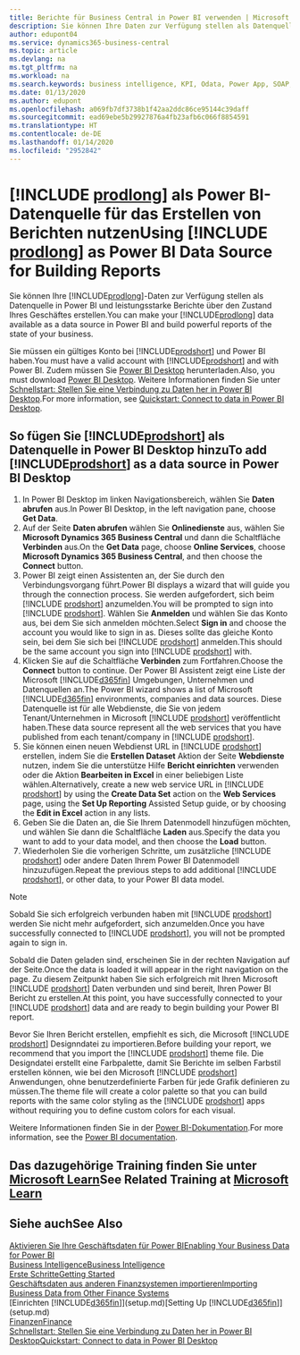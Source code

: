 ```yaml
---
title: Berichte für Business Central in Power BI verwenden | Microsoft Docs
description: Sie können Ihre Daten zur Verfügung stellen als Datenquelle in Power BI und leistungsstarke Berichte über den Zustand Ihres Geschäftes erstellen.
author: edupont04
ms.service: dynamics365-business-central
ms.topic: article
ms.devlang: na
ms.tgt_pltfrm: na
ms.workload: na
ms.search.keywords: business intelligence, KPI, Odata, Power App, SOAP, analysis
ms.date: 01/13/2020
ms.author: edupont
ms.openlocfilehash: a069fb7df3738b1f42aa2ddc86ce95144c39daff
ms.sourcegitcommit: ead69ebe5b29927876a4fb23afb6c066f8854591
ms.translationtype: HT
ms.contentlocale: de-DE
ms.lasthandoff: 01/14/2020
ms.locfileid: "2952842"
---
```

# <a name="using-include-prodlongincludesprodlongmd-as-power-bi-data-source-for-building-reports"></a><span data-ttu-id="72fe6-103">[!INCLUDE [prodlong](includes/prodlong.md)] als Power BI-Datenquelle für das Erstellen von Berichten nutzen</span><span class="sxs-lookup"><span data-stu-id="72fe6-103">Using [!INCLUDE [prodlong](includes/prodlong.md)] as Power BI Data Source for Building Reports</span></span>

<span data-ttu-id="72fe6-104">Sie können Ihre [!INCLUDE[prodlong](includes/prodlong.md)]-Daten zur Verfügung stellen als Datenquelle in Power BI und leistungsstarke Berichte über den Zustand Ihres Geschäftes erstellen.</span><span class="sxs-lookup"><span data-stu-id="72fe6-104">You can make your [!INCLUDE[prodlong](includes/prodlong.md)] data available as a data source in Power BI and build powerful reports of the state of your business.</span></span>  

<span data-ttu-id="72fe6-105">Sie müssen ein gültiges Konto bei [!INCLUDE[prodshort](includes/prodshort.md)] und Power BI haben.</span><span class="sxs-lookup"><span data-stu-id="72fe6-105">You must have a valid account with [!INCLUDE[prodshort](includes/prodshort.md)] and with Power BI.</span></span> <span data-ttu-id="72fe6-106">Zudem müssen Sie [Power BI Desktop](https://powerbi.microsoft.com/desktop/) herunterladen.</span><span class="sxs-lookup"><span data-stu-id="72fe6-106">Also, you must download [Power BI Desktop](https://powerbi.microsoft.com/desktop/).</span></span> <span data-ttu-id="72fe6-107">Weitere Informationen finden Sie unter [Schnellstart: Stellen Sie eine Verbindung zu Daten her in Power BI Desktop](/power-bi/desktop-quickstart-connect-to-data).</span><span class="sxs-lookup"><span data-stu-id="72fe6-107">For more information, see [Quickstart: Connect to data in Power BI Desktop](/power-bi/desktop-quickstart-connect-to-data).</span></span>  

## <a name="to-add-includeprodshortincludesprodshortmd-as-a-data-source-in-power-bi-desktop"></a><span data-ttu-id="72fe6-108">So fügen Sie [!INCLUDE[prodshort](includes/prodshort.md)] als Datenquelle in Power BI Desktop hinzu</span><span class="sxs-lookup"><span data-stu-id="72fe6-108">To add [!INCLUDE[prodshort](includes/prodshort.md)] as a data source in Power BI Desktop</span></span>

1. <span data-ttu-id="72fe6-109">In Power BI Desktop im linken Navigationsbereich, wählen Sie **Daten abrufen** aus.</span><span class="sxs-lookup"><span data-stu-id="72fe6-109">In Power BI Desktop, in the left navigation pane, choose **Get Data**.</span></span>
2. <span data-ttu-id="72fe6-110">Auf der Seite **Daten abrufen** wählen Sie **Onlinedienste** aus, wählen Sie **Microsoft Dynamics 365 Business Central** und dann die Schaltfläche **Verbinden** aus.</span><span class="sxs-lookup"><span data-stu-id="72fe6-110">On the **Get Data** page, choose **Online Services**, choose **Microsoft Dynamics 365 Business Central**, and then choose the **Connect** button.</span></span>
3. <span data-ttu-id="72fe6-111">Power BI zeigt einen Assistenten an, der Sie durch den Verbindungsvorgang führt.</span><span class="sxs-lookup"><span data-stu-id="72fe6-111">Power BI displays a wizard that will guide you through the connection process.</span></span> <span data-ttu-id="72fe6-112">Sie werden aufgefordert, sich beim [!INCLUDE [prodshort](includes/prodshort.md)] anzumelden.</span><span class="sxs-lookup"><span data-stu-id="72fe6-112">You will be prompted to sign into [!INCLUDE [prodshort](includes/prodshort.md)].</span></span> <span data-ttu-id="72fe6-113">Wählen Sie **Anmelden** und wählen Sie das Konto aus, bei dem Sie sich anmelden möchten.</span><span class="sxs-lookup"><span data-stu-id="72fe6-113">Select **Sign in** and choose the account you would like to sign in as.</span></span> <span data-ttu-id="72fe6-114">Dieses sollte das gleiche Konto sein, bei dem Sie sich bei [!INCLUDE [prodshort](includes/prodshort.md)] anmelden.</span><span class="sxs-lookup"><span data-stu-id="72fe6-114">This should be the same account you sign into [!INCLUDE [prodshort](includes/prodshort.md)] with.</span></span>
4. <span data-ttu-id="72fe6-115">Klicken Sie auf die Schaltfläche **Verbinden** zum Fortfahren.</span><span class="sxs-lookup"><span data-stu-id="72fe6-115">Choose the **Connect** button to continue.</span></span> <span data-ttu-id="72fe6-116">Der Power BI Assistent zeigt eine Liste der Microsoft [!INCLUDE[d365fin](includes/d365fin_md.md)] Umgebungen, Unternehmen und Datenquellen an.</span><span class="sxs-lookup"><span data-stu-id="72fe6-116">The Power BI wizard shows a list of Microsoft [!INCLUDE[d365fin](includes/d365fin_md.md)] environments, companies and data sources.</span></span> <span data-ttu-id="72fe6-117">Diese Datenquelle ist für alle Webdienste, die Sie von jedem Tenant/Unternehmen in Microsoft [!INCLUDE [prodshort](includes/prodshort.md)] veröffentlicht haben.</span><span class="sxs-lookup"><span data-stu-id="72fe6-117">These data source represent all the web services that you have published from each tenant/company in [!INCLUDE [prodshort](includes/prodshort.md)].</span></span>
5. <span data-ttu-id="72fe6-118">Sie können einen neuen Webdienst URL in [!INCLUDE [prodshort](includes/prodshort.md)] erstellen, indem Sie die **Erstellen Dataset** Aktion der Seite **Webdienste** nutzen, indem Sie die unterstütze Hilfe **Bericht einrichten** verwenden oder die Aktion **Bearbeiten in Excel** in einer beliebigen Liste wählen.</span><span class="sxs-lookup"><span data-stu-id="72fe6-118">Alternatively, create a new web service URL in [!INCLUDE [prodshort](includes/prodshort.md)] by using the **Create Data Set** action on the **Web Services** page, using the **Set Up Reporting** Assisted Setup guide, or by choosing the **Edit in Excel** action in any lists.</span></span>
6. <span data-ttu-id="72fe6-119">Geben Sie die Daten an, die Sie Ihrem Datenmodell hinzufügen möchten, und wählen Sie dann die Schaltfläche **Laden** aus.</span><span class="sxs-lookup"><span data-stu-id="72fe6-119">Specify the data you want to add to your data model, and then choose the **Load** button.</span></span>
7. <span data-ttu-id="72fe6-120">Wiederholen Sie die vorherigen Schritte, um zusätzliche [!INCLUDE [prodshort](includes/prodshort.md)] oder andere Daten Ihrem Power BI Datenmodell hinzuzufügen.</span><span class="sxs-lookup"><span data-stu-id="72fe6-120">Repeat the previous steps to add additional [!INCLUDE [prodshort](includes/prodshort.md)], or other data, to your Power BI data model.</span></span>

> [!NOTE]  
> <span data-ttu-id="72fe6-121">Sobald Sie sich erfolgreich verbunden haben mit [!INCLUDE [prodshort](includes/prodshort.md)] werden Sie nicht mehr aufgefordert, sich anzumelden.</span><span class="sxs-lookup"><span data-stu-id="72fe6-121">Once you have successfully connected to [!INCLUDE [prodshort](includes/prodshort.md)], you will not be prompted again to sign in.</span></span>

<span data-ttu-id="72fe6-122">Sobald die Daten geladen sind, erscheinen Sie in der rechten Navigation auf der Seite.</span><span class="sxs-lookup"><span data-stu-id="72fe6-122">Once the data is loaded it will appear in the right navigation on the page.</span></span> <span data-ttu-id="72fe6-123">Zu diesem Zeitpunkt haben Sie sich erfolgreich mit Ihren Microsoft [!INCLUDE [prodshort](includes/prodshort.md)] Daten verbunden und sind bereit, Ihren Power BI Bericht zu erstellen.</span><span class="sxs-lookup"><span data-stu-id="72fe6-123">At this point, you have successfully connected to your [!INCLUDE [prodshort](includes/prodshort.md)] data and are ready to begin building your Power BI report.</span></span>  

<span data-ttu-id="72fe6-124">Bevor Sie Ihren Bericht erstellen, empfiehlt es sich, die Microsoft [!INCLUDE [prodshort](includes/prodshort.md)] Designndatei zu importieren.</span><span class="sxs-lookup"><span data-stu-id="72fe6-124">Before building your report, we recommend that you import the [!INCLUDE [prodshort](includes/prodshort.md)] theme file.</span></span>  <span data-ttu-id="72fe6-125">Die Designdatei erstellt eine Farbpalette, damit Sie Berichte im selben Farbstil erstellen können, wie bei den Microsoft [!INCLUDE [prodshort](includes/prodshort.md)] Anwendungen, ohne benutzerdefinierte Farben für jede Grafik definieren zu müssen.</span><span class="sxs-lookup"><span data-stu-id="72fe6-125">The theme file will create a color palette so that you can build reports with the same color styling as the [!INCLUDE [prodshort](includes/prodshort.md)] apps without requiring you to define custom colors for each visual.</span></span>

<span data-ttu-id="72fe6-126">Weitere Informationen finden Sie in der [Power BI-Dokumentation](/power-bi/consumer/power-bi-consumer-landing/).</span><span class="sxs-lookup"><span data-stu-id="72fe6-126">For more information, see the [Power BI documentation](/power-bi/consumer/power-bi-consumer-landing/).</span></span>

## <a name="see-related-training-at-microsoft-learnlearnmodulesconfigure-powerbi-excel-dynamics-365-business-centralindex"></a><span data-ttu-id="72fe6-127">Das dazugehörige Training finden Sie unter [Microsoft Learn](/learn/modules/configure-powerbi-excel-dynamics-365-business-central/index)</span><span class="sxs-lookup"><span data-stu-id="72fe6-127">See Related Training at [Microsoft Learn](/learn/modules/configure-powerbi-excel-dynamics-365-business-central/index)</span></span>

## <a name="see-also"></a><span data-ttu-id="72fe6-128">Siehe auch</span><span class="sxs-lookup"><span data-stu-id="72fe6-128">See Also</span></span>

[<span data-ttu-id="72fe6-129">Aktivieren Sie Ihre Geschäftsdaten für Power BI</span><span class="sxs-lookup"><span data-stu-id="72fe6-129">Enabling Your Business Data for Power BI</span></span>](admin-powerbi.md)  
[<span data-ttu-id="72fe6-130">Business Intelligence</span><span class="sxs-lookup"><span data-stu-id="72fe6-130">Business Intelligence</span></span>](bi.md)  
[<span data-ttu-id="72fe6-131">Erste Schritte</span><span class="sxs-lookup"><span data-stu-id="72fe6-131">Getting Started</span></span>](product-get-started.md)  
[<span data-ttu-id="72fe6-132">Geschäftsdaten aus anderen Finanzsystemen importieren</span><span class="sxs-lookup"><span data-stu-id="72fe6-132">Importing Business Data from Other Finance Systems</span></span>](across-import-data-configuration-packages.md)  
<span data-ttu-id="72fe6-133">[Einrichten [!INCLUDE[d365fin](includes/d365fin_md.md)]](setup.md)</span><span class="sxs-lookup"><span data-stu-id="72fe6-133">[Setting Up [!INCLUDE[d365fin](includes/d365fin_md.md)]](setup.md)</span></span>  
[<span data-ttu-id="72fe6-134">Finanzen</span><span class="sxs-lookup"><span data-stu-id="72fe6-134">Finance</span></span>](finance.md)  
[<span data-ttu-id="72fe6-135">Schnellstart: Stellen Sie eine Verbindung zu Daten her in Power BI Desktop</span><span class="sxs-lookup"><span data-stu-id="72fe6-135">Quickstart: Connect to data in Power BI Desktop</span></span>](/power-bi/desktop-quickstart-connect-to-data)  

